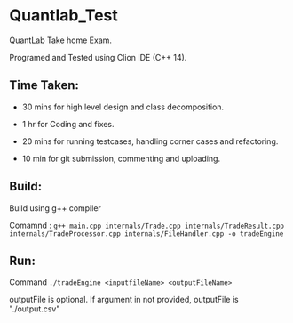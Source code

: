 # Quantlab_Test

QuantLab Take home Exam.

Programed and Tested using Clion IDE (C++ 14).

## Time Taken:

  - 30 mins for high level design and class decomposition.

  - 1 hr for Coding and fixes.

  - 20 mins for running testcases, handling corner cases and refactoring.

  - 10 min for git submission, commenting and uploading.


## Build:

Build using g++ compiler

Comamnd : `g++ main.cpp internals/Trade.cpp internals/TradeResult.cpp internals/TradeProcessor.cpp internals/FileHandler.cpp -o tradeEngine`


## Run:

Command `./tradeEngine <inputfileName> <outputFileName>`

outputFile is optional. If argument in not provided, outputFile is "./output.csv"
